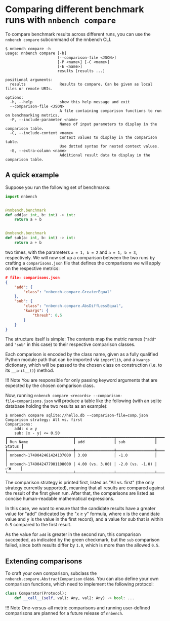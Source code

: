 # Comparing different benchmark runs with `nnbench compare`

To compare benchmark results across different runs, you can use the `nnbench compare` subcommand of the nnbench CLI.

```commandline
$ nnbench compare -h
usage: nnbench compare [-h]
                       [--comparison-file <JSON>]
                       [-P <name>] [-C <name>]
                       [-E <name>]
                       results [results ...]

positional arguments:
  results               Results to compare. Can be given as local files or remote URIs.

options:
  -h, --help            show this help message and exit
  --comparison-file <JSON>
                        A file containing comparison functions to run on benchmarking metrics.
  -P, --include-parameter <name>
                        Names of input parameters to display in the comparison table.
  -C, --include-context <name>
                        Context values to display in the comparison table.
                        Use dotted syntax for nested context values.
  -E, --extra-column <name>
                        Additional result data to display in the comparison table.
```

## A quick example

Suppose you run the following set of benchmarks:

```python
import nnbench


@nnbench.benchmark
def add(a: int, b: int) -> int:
    return a + b


@nnbench.benchmark
def sub(a: int, b: int) -> int:
    return a + b
```

two times, with the parameters `a = 1, b = 2` and `a = 1, b = 3`, respectively.
We will now set up a comparison between the two runs by crafting a `comparisons.json` file that defines the comparisons we will apply on the respective metrics:

```json
# file: comparisons.json
{
    "add": {
        "class": "nnbench.compare.GreaterEqual"
    },
    "sub": {
        "class": "nnbench.compare.AbsDiffLessEqual",
        "kwargs": {
            "thresh": 0.5
        }
    }
}
```

The structure itself is simple: The contents map the metric names (`"add"` and `"sub"` in this case) to their respective comparison classes.

Each comparison is encoded by the class name, given as a fully qualified Python module path that can be imported via `importlib`, and a `kwargs` dictionary, which will be passed to the chosen class on construction (i.e. to its `__init__()`) method.

!!! Note
    You are responsible for only passing keyword arguments that are expected by the chosen comparison class.


Now, running `nnbench compare <records> --comparison-file=comparisons.json` will produce a table like the following (with an sqlite database holding the two results as an example):

```commandline
$ nnbench compare sqlite://hello.db --comparison-file=comp.json      
Comparison strategy: All vs. first
Comparisons:
    add: x ≥ y
    sub: |x - y| <= 0.50
┏━━━━━━━━━━━━━━━━━━━━━━━━━━━━━┳━━━━━━━━━━━━━━━━━┳━━━━━━━━━━━━━━━━━┳━━━━━━━━┓
┃ Run Name                    ┃ add             ┃ sub             ┃ Status ┃
┡━━━━━━━━━━━━━━━━━━━━━━━━━━━━━╇━━━━━━━━━━━━━━━━━╇━━━━━━━━━━━━━━━━━╇━━━━━━━━┩
│ nnbench-1749042461424137000 │ 3.00            │ -1.0            │        │
│ nnbench-1749042477901108000 │ 4.00 (vs. 3.00) │ -2.0 (vs. -1.0) │ ✅❌    │
└─────────────────────────────┴─────────────────┴─────────────────┴────────┘
```

The comparison strategy is printed first, listed as "All vs. first" (the only strategy currently supported), meaning that all results are compared against the result of the first given run.
After that, the comparisons are listed as concise human-readable mathematical expressions.

In this case, we want to ensure that the candidate results have a greater value for "add" (indicated by the "x ≥ y" formula, where x is the candidate value and y is the value in the first record), and a value for sub that is within `0.5` compared to the first result.

As the value for `add` is greater in the second run, this comparison succeeded, as indicated by the green checkmark, but the `sub` comparison failed, since both results differ by `1.0`, which is more than the allowed `0.5`.

## Extending comparisons

To craft your own comparison, subclass the `nnbench.compare.AbstractComparison` class.
You can also define your own comparison functions, which need to implement the following protocol:

```python
class Comparator(Protocol):
    def __call__(self, val1: Any, val2: Any) -> bool: ...
```

!!! Note
    One-versus-all metric comparisons and running user-defined comparisons are planned for a future release of `nnbench`.
